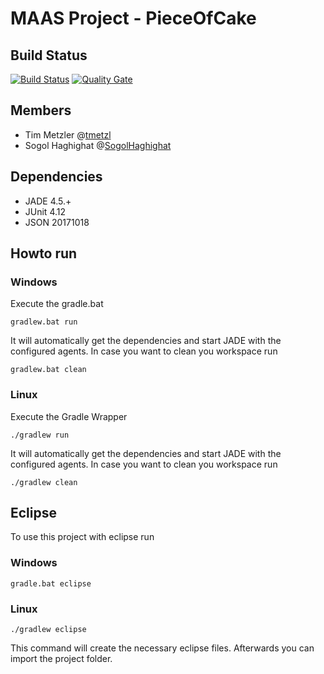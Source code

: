 # MAAS Project - PieceOfCake

## Build Status
[![Build Status](https://travis-ci.org/HBRS-MAAS/project-pieceofcake.svg?branch=master)](https://travis-ci.org/HBRS-MAAS/project-pieceofcake)
[![Quality Gate](https://sonarcloud.io/api/badges/gate?key=project-pieceofcake)](https://sonarcloud.io/dashboard?id=project-pieceofcake)

## Members
* Tim Metzler @[tmetzl](http://github.com/tmetzl)
* Sogol Haghighat @[SogolHaghighat](http://github.com/SogolHaghighat)

## Dependencies
* JADE 4.5.+
* JUnit 4.12
* JSON 20171018

## Howto run

### Windows

Execute the gradle.bat

    gradlew.bat run
    
It will automatically get the dependencies and start JADE with the configured agents.
In case you want to clean you workspace run

    gradlew.bat clean
    
### Linux
Execute the Gradle Wrapper

    ./gradlew run

It will automatically get the dependencies and start JADE with the configured agents.
In case you want to clean you workspace run

    ./gradlew clean

## Eclipse
To use this project with eclipse run

### Windows

    gradle.bat eclipse
    
### Linux

    ./gradlew eclipse

This command will create the necessary eclipse files.
Afterwards you can import the project folder.
